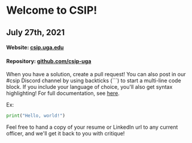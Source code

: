 # Welcome to CSIP!
## July 27th, 2021
#### Website: [csip.uga.edu](http://csip.uga.edu)
#### Repository: [github.com/csip-uga](https://github.com/csip-uga/archive/blob/master/2021-07-13)

When you have a solution, create a pull request! You can also post in our #csip Discord channel by using backticks (```) to start a multi-line code block. If you include your language of choice, you'll also get syntax highlighting! For full documentation, see [here](https://support.discord.com/hc/en-us/articles/210298617-Markdown-Text-101-Chat-Formatting-Bold-Italic-Underline-).

Ex:
```python
print("Hello, world!")
````

Feel free to hand a copy of your resume or LinkedIn url to any current officer, and we'll get it back to you with critique!
